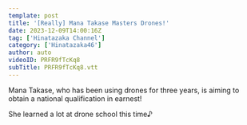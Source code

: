 ```yaml
---
template: post
title: '[Really] Mana Takase Masters Drones!'
date: 2023-12-09T14:00:16Z
tag: ['Hinatazaka Channel']
category: ['Hinatazaka46']
author: auto 
videoID: PRFR9fTcKq8
subTitle: PRFR9fTcKq8.vtt
---
```

Mana Takase, who has been using drones for three years, is aiming to obtain a national qualification in earnest!

She learned a lot at drone school this time♪

